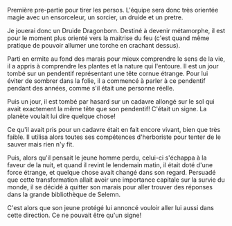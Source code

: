 Première pre-partie pour tirer les persos. L'équipe sera donc très orientée
magie avec un ensorceleur, un sorcier, un druide et un pretre.

Je jouerai donc un Druide Dragonborn. Destiné à devenir métamorphe, il est pour
le moment plus orienté vers la maitrise du feu (c'est quand même pratique de
pouvoir allumer une torche en crachant dessus).

Parti en ermite au fond des marais pour mieux comprendre le sens de la vie, il
a appris à comprendre les plantes et la nature qui l'entoure. Il est un jour
tombé sur un pendentif représentant une tête cornue étrange. Pour lui éviter de
sombrer dans la folie, il a commencé à parler à ce pendentif pendant des années,
comme s'il était une personne réelle.

Puis un jour, il est tombé par hasard sur un cadavre allongé sur le sol qui
avait exactement la même tête que son pendentif! C'était un signe. La planète
voulait lui dire quelque chose!

Ce qu'il avait pris pour un cadavre était en fait encore vivant, bien que très
faible. Il utilisa alors toutes ses compétences d'herboriste pour tenter de le
sauver mais rien n'y fit.

Puis, alors qu'il pensait le jeune homme perdu, celui-ci s'échappa à la faveur
de la nuit, et quand il revint le lendemain matin, il était doté d'une force
étrange, et quelque chose avait changé dans son regard. Persuadé que cette
transformation allait avoir une importance capitale sur la survie du monde, il
se décidé à quitter son marais pour aller trouver des réponses dans la grande
bibliothèque de Selemn.

C'est alors que son jeune protégé lui annoncé vouloir aller lui aussi dans cette
direction. Ce ne pouvait être qu'un signe!
